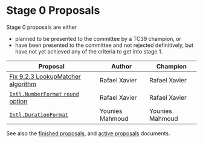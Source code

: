 # Stage 0 Proposals

Stage 0 proposals are either

* planned to be presented to the committee by a TC39 champion, or
* have been presented to the committee and not rejected definitively, but have not yet achieved any of the criteria to get into stage 1.

| Proposal                                                             | Author           | Champion           |
| -------------------------------------------------------------------- | ---------------- | ------------------ |
| [Fix 9.2.3 LookupMatcher algorithm][]                                | Rafael Xavier    | Rafael Xavier      |
| [`Intl.NumberFormat` `round` option][intl.numberformat round option] | Rafael Xavier    | Rafael Xavier      |
| [`Intl.DurationFormat`][intl.durationformat]                         | Younies Mahmoud  | Younies Mahmoud    |

See also the [finished proposals](finished-proposals.md), and [active proposals](README.md) documents.

[fix 9.2.3 lookupmatcher algorithm]: https://github.com/rxaviers/ecma402-fix-lookup-matcher
[intl.numberformat round option]: https://github.com/rxaviers/ecma402-number-format-round-option
[numberformat options]: https://github.com/sffc/proposal-unified-intl-numberformat
[intl.durationformat]: https://github.com/younies/proposal-intl-duration-format
